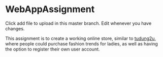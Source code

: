 # WebAppAssignment

Click add file to upload in this master branch.
Edit whenever you have changes.
<p>This assignment is to create a working online store, similar to <a href="https://www.tudung2u.com.my/">tudung2u</a>, where people could purchase fashion trends for ladies, as well as having the option to register their own user account.</p>
